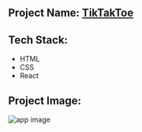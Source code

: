 ## Project Name: [TikTakToe](https://tiktak-toe.netlify.app)

## Tech Stack:
- HTML
- CSS
- React 

## Project Image:
![app image](https://i.ibb.co/Z2T911s/tictactoe.png)


